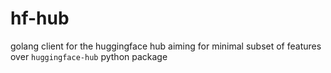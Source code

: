 # hf-hub
golang client for the huggingface hub aiming for minimal subset of features over `huggingface-hub` python package
